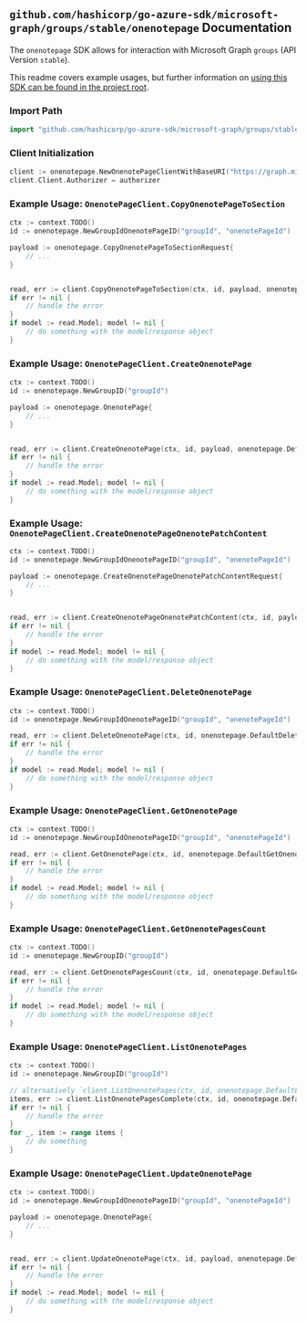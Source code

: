 
## `github.com/hashicorp/go-azure-sdk/microsoft-graph/groups/stable/onenotepage` Documentation

The `onenotepage` SDK allows for interaction with Microsoft Graph `groups` (API Version `stable`).

This readme covers example usages, but further information on [using this SDK can be found in the project root](https://github.com/hashicorp/go-azure-sdk/tree/main/docs).

### Import Path

```go
import "github.com/hashicorp/go-azure-sdk/microsoft-graph/groups/stable/onenotepage"
```


### Client Initialization

```go
client := onenotepage.NewOnenotePageClientWithBaseURI("https://graph.microsoft.com")
client.Client.Authorizer = authorizer
```


### Example Usage: `OnenotePageClient.CopyOnenotePageToSection`

```go
ctx := context.TODO()
id := onenotepage.NewGroupIdOnenotePageID("groupId", "onenotePageId")

payload := onenotepage.CopyOnenotePageToSectionRequest{
	// ...
}


read, err := client.CopyOnenotePageToSection(ctx, id, payload, onenotepage.DefaultCopyOnenotePageToSectionOperationOptions())
if err != nil {
	// handle the error
}
if model := read.Model; model != nil {
	// do something with the model/response object
}
```


### Example Usage: `OnenotePageClient.CreateOnenotePage`

```go
ctx := context.TODO()
id := onenotepage.NewGroupID("groupId")

payload := onenotepage.OnenotePage{
	// ...
}


read, err := client.CreateOnenotePage(ctx, id, payload, onenotepage.DefaultCreateOnenotePageOperationOptions())
if err != nil {
	// handle the error
}
if model := read.Model; model != nil {
	// do something with the model/response object
}
```


### Example Usage: `OnenotePageClient.CreateOnenotePageOnenotePatchContent`

```go
ctx := context.TODO()
id := onenotepage.NewGroupIdOnenotePageID("groupId", "onenotePageId")

payload := onenotepage.CreateOnenotePageOnenotePatchContentRequest{
	// ...
}


read, err := client.CreateOnenotePageOnenotePatchContent(ctx, id, payload, onenotepage.DefaultCreateOnenotePageOnenotePatchContentOperationOptions())
if err != nil {
	// handle the error
}
if model := read.Model; model != nil {
	// do something with the model/response object
}
```


### Example Usage: `OnenotePageClient.DeleteOnenotePage`

```go
ctx := context.TODO()
id := onenotepage.NewGroupIdOnenotePageID("groupId", "onenotePageId")

read, err := client.DeleteOnenotePage(ctx, id, onenotepage.DefaultDeleteOnenotePageOperationOptions())
if err != nil {
	// handle the error
}
if model := read.Model; model != nil {
	// do something with the model/response object
}
```


### Example Usage: `OnenotePageClient.GetOnenotePage`

```go
ctx := context.TODO()
id := onenotepage.NewGroupIdOnenotePageID("groupId", "onenotePageId")

read, err := client.GetOnenotePage(ctx, id, onenotepage.DefaultGetOnenotePageOperationOptions())
if err != nil {
	// handle the error
}
if model := read.Model; model != nil {
	// do something with the model/response object
}
```


### Example Usage: `OnenotePageClient.GetOnenotePagesCount`

```go
ctx := context.TODO()
id := onenotepage.NewGroupID("groupId")

read, err := client.GetOnenotePagesCount(ctx, id, onenotepage.DefaultGetOnenotePagesCountOperationOptions())
if err != nil {
	// handle the error
}
if model := read.Model; model != nil {
	// do something with the model/response object
}
```


### Example Usage: `OnenotePageClient.ListOnenotePages`

```go
ctx := context.TODO()
id := onenotepage.NewGroupID("groupId")

// alternatively `client.ListOnenotePages(ctx, id, onenotepage.DefaultListOnenotePagesOperationOptions())` can be used to do batched pagination
items, err := client.ListOnenotePagesComplete(ctx, id, onenotepage.DefaultListOnenotePagesOperationOptions())
if err != nil {
	// handle the error
}
for _, item := range items {
	// do something
}
```


### Example Usage: `OnenotePageClient.UpdateOnenotePage`

```go
ctx := context.TODO()
id := onenotepage.NewGroupIdOnenotePageID("groupId", "onenotePageId")

payload := onenotepage.OnenotePage{
	// ...
}


read, err := client.UpdateOnenotePage(ctx, id, payload, onenotepage.DefaultUpdateOnenotePageOperationOptions())
if err != nil {
	// handle the error
}
if model := read.Model; model != nil {
	// do something with the model/response object
}
```
